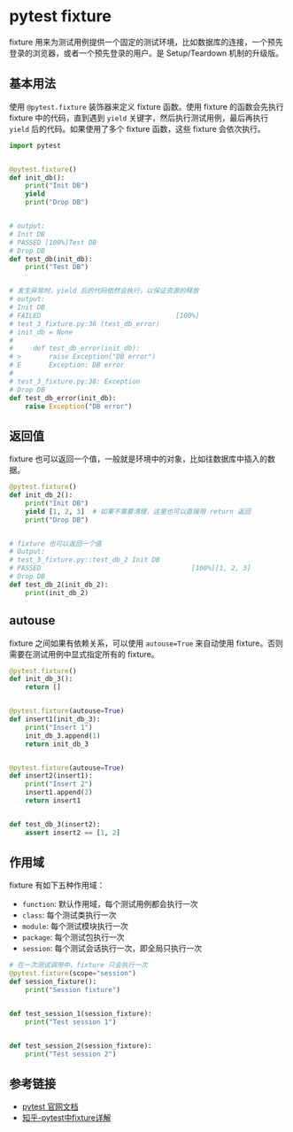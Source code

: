 # pytest fixture

fixture 用来为测试用例提供一个固定的测试环境，比如数据库的连接，一个预先登录的浏览器，或者一个预先登录的用户。是
Setup/Teardown 机制的升级版。

## 基本用法

使用 `@pytest.fixture` 装饰器来定义 fixture 函数。使用 fixture 的函数会先执行 fixture 中的代码，直到遇到 `yield`
关键字，然后执行测试用例，最后再执行 `yield` 后的代码。如果使用了多个 fixture 函数，这些 fixture 会依次执行。

```python
import pytest


@pytest.fixture()
def init_db():
    print("Init DB")
    yield
    print("Drop DB")


# output:
# Init DB
# PASSED [100%]Test DB
# Drop DB
def test_db(init_db):
    print("Test DB")


# 发生异常时，yield 后的代码依然会执行，以保证资源的释放
# output:
# Init DB
# FAILED                                  [100%]
# test_3_fixture.py:36 (test_db_error)
# init_db = None
#
#     def test_db_error(init_db):
# >       raise Exception("DB error")
# E       Exception: DB error
#
# test_3_fixture.py:38: Exception
# Drop DB
def test_db_error(init_db):
    raise Exception("DB error")
```

## 返回值

fixture 也可以返回一个值，一般就是环境中的对象，比如往数据库中插入的数据。

```python
@pytest.fixture()
def init_db_2():
    print("Init DB")
    yield [1, 2, 3]  # 如果不需要清理，这里也可以直接用 return 返回
    print("Drop DB")


# fixture 也可以返回一个值
# Output:
# test_3_fixture.py::test_db_2 Init DB
# PASSED                                      [100%][1, 2, 3]
# Drop DB
def test_db_2(init_db_2):
    print(init_db_2)
```

## autouse

fixture 之间如果有依赖关系，可以使用 `autouse=True` 来自动使用 fixture。否则需要在测试用例中显式指定所有的 fixture。

```python
@pytest.fixture()
def init_db_3():
    return []


@pytest.fixture(autouse=True)
def insert1(init_db_3):
    print("Insert 1")
    init_db_3.append(1)
    return init_db_3


@pytest.fixture(autouse=True)
def insert2(insert1):
    print("Insert 2")
    insert1.append(2)
    return insert1


def test_db_3(insert2):
    assert insert2 == [1, 2]
```

## 作用域

fixture 有如下五种作用域：

- `function`: 默认作用域，每个测试用例都会执行一次
- `class`: 每个测试类执行一次
- `module`: 每个测试模块执行一次
- `package`: 每个测试包执行一次
- `session`: 每个测试会话执行一次，即全局只执行一次

```python
# 在一次测试调用中，fixture 只会执行一次
@pytest.fixture(scope="session")
def session_fixture():
    print("Session fixture")


def test_session_1(session_fixture):
    print("Test session 1")


def test_session_2(session_fixture):
    print("Test session 2")
```

## 参考链接

- [pytest 官网文档](https://docs.pytest.org/en/7.3.x/how-to/fixtures.html)
- [知乎-pytest中fixture详解](https://zhuanlan.zhihu.com/p/443523226)
